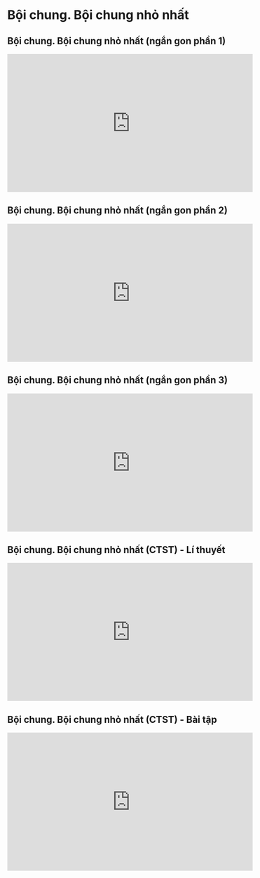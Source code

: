 # Bội chung. Bội chung nhỏ nhất
## Bội chung. Bội chung nhỏ nhất (ngắn gon phần 1)
<iframe width="560" height="315" src="https://www.youtube.com/embed/gcCEynwzKMw?si=N5jkNPRY3FoZxhsV" title="YouTube video player" frameborder="0" allow="accelerometer; autoplay; clipboard-write; encrypted-media; gyroscope; picture-in-picture; web-share" referrerpolicy="strict-origin-when-cross-origin" allowfullscreen></iframe>

## Bội chung. Bội chung nhỏ nhất (ngắn gon phần 2)
<iframe width="560" height="315" src="https://www.youtube.com/embed/uJDdiL2XXjA?si=IUW5X0b_RHrFkaNa" title="YouTube video player" frameborder="0" allow="accelerometer; autoplay; clipboard-write; encrypted-media; gyroscope; picture-in-picture; web-share" referrerpolicy="strict-origin-when-cross-origin" allowfullscreen></iframe>

## Bội chung. Bội chung nhỏ nhất (ngắn gon phần 3)
<iframe width="560" height="315" src="https://www.youtube.com/embed/Pr2rd7VdjGc?si=eY-9UVT_KScR5wYT" title="YouTube video player" frameborder="0" allow="accelerometer; autoplay; clipboard-write; encrypted-media; gyroscope; picture-in-picture; web-share" referrerpolicy="strict-origin-when-cross-origin" allowfullscreen></iframe>

## Bội chung. Bội chung nhỏ nhất (CTST) - Lí thuyết
<iframe width="560" height="315" src="https://www.youtube.com/embed/X3BpNn7Q1aA?si=9ZD1KXDI5F44jV7p" title="YouTube video player" frameborder="0" allow="accelerometer; autoplay; clipboard-write; encrypted-media; gyroscope; picture-in-picture; web-share" referrerpolicy="strict-origin-when-cross-origin" allowfullscreen></iframe>

## Bội chung. Bội chung nhỏ nhất (CTST) - Bài tập
<iframe width="560" height="315" src="https://www.youtube.com/embed/mx0wZAE6zqc?si=CSUt8SdxHD9J8be5" title="YouTube video player" frameborder="0" allow="accelerometer; autoplay; clipboard-write; encrypted-media; gyroscope; picture-in-picture; web-share" referrerpolicy="strict-origin-when-cross-origin" allowfullscreen></iframe>

